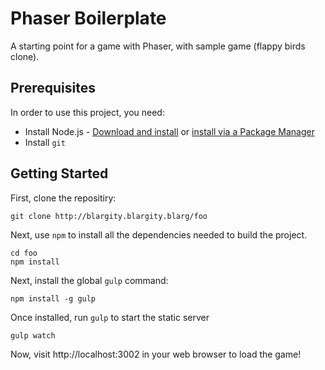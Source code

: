 # Phaser Boilerplate

A starting point for a game with Phaser, with sample game (flappy birds clone).


## Prerequisites

In order to use this project, you need:

 * Install Node.js - [Download and install][1]  or [install via a Package Manager][2]
 * Install `git`


## Getting Started

First, clone the repositiry:
```
git clone http://blargity.blargity.blarg/foo
```

Next, use `npm` to install all the dependencies needed to build the project.
```
cd foo
npm install
```

Next, install the global `gulp` command:
```
npm install -g gulp
```

Once installed, run `gulp` to start the static server
```
gulp watch
```

Now, visit http://localhost:3002 in your web browser to load the game!


[1]: http://nodejs.org/
[2]: https://github.com/joyent/node/wiki/Installing-Node.js-via-package-manager